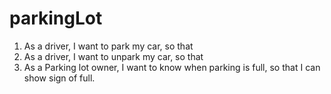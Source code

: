 # parkingLot

1. As a driver, I want to park my car, so that  
2. As a driver, I want to unpark my car, so that 
3. As a Parking lot owner, I want to know when parking is full, so that I can show sign of full. 
